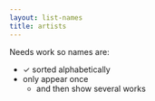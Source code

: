 ```yaml
---
layout: list-names
title: artists
---
```


Needs work so names are:
- ✓ sorted alphabetically
- only appear once  
  - and then show several works
